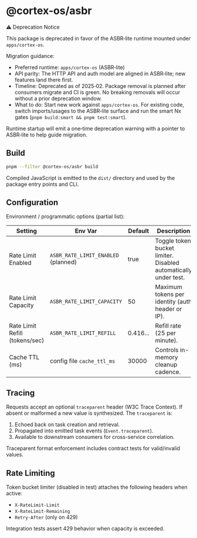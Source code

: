 # @cortex-os/asbr

⚠️ Deprecation Notice

This package is deprecated in favor of the ASBR‑lite runtime mounted under `apps/cortex-os`.

Migration guidance:

- Preferred runtime: `apps/cortex-os` (ASBR‑lite)
- API parity: The HTTP API and auth model are aligned in ASBR‑lite; new
  features land there first.
- Timeline: Deprecated as of 2025‑02. Package removal is planned after consumers
  migrate and CI is green. No breaking removals will occur without a prior
  deprecation window.
- What to do: Start new work against `apps/cortex-os`. For existing code,
  switch imports/usages to the ASBR‑lite surface and run the smart Nx gates
  (`pnpm build:smart && pnpm test:smart`).

Runtime startup will emit a one‑time deprecation warning with a pointer to
ASBR‑lite to help guide migration.

## Build

```bash
pnpm --filter @cortex-os/asbr build
```

Compiled JavaScript is emitted to the `dist/` directory and used by the package entry points and CLI.

## Configuration

Environment / programmatic options (partial list):

| Setting | Env Var | Default | Description |
|---------|---------|---------|-------------|
| Rate Limit Enabled | `ASBR_RATE_LIMIT_ENABLED` (planned) | true | Toggle token bucket limiter. Disabled automatically under test. |
| Rate Limit Capacity | `ASBR_RATE_LIMIT_CAPACITY` | 50 | Maximum tokens per identity (auth header or IP). |
| Rate Limit Refill (tokens/sec) | `ASBR_RATE_LIMIT_REFILL` | 0.416... | Refill rate (25 per minute). |
| Cache TTL (ms) | config file `cache_ttl_ms` | 30000 | Controls in-memory cleanup cadence. |

## Tracing

Requests accept an optional `traceparent` header (W3C Trace Context). If absent or malformed a new value is synthesized. The `traceparent` is:

1. Echoed back on task creation and retrieval.
2. Propagated into emitted task events (`Event.traceparent`).
3. Available to downstream consumers for cross-service correlation.

Traceparent format enforcement includes contract tests for valid/invalid values.

## Rate Limiting

Token bucket limiter (disabled in test) attaches the following headers when active:

- `X-RateLimit-Limit`
- `X-RateLimit-Remaining`
- `Retry-After` (only on 429)

Integration tests assert 429 behavior when capacity is exceeded.
